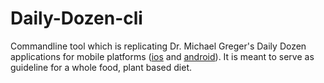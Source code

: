 # Daily-Dozen-cli

Commandline tool which is replicating Dr. Michael Greger's Daily Dozen
applications for mobile platforms
([ios](https://github.com/nutritionfactsorg/daily-dozen-ios) and
 [android](https://github.com/nutritionfactsorg/daily-dozen-android)).
It is meant to serve as guideline for a whole food, plant based diet.

